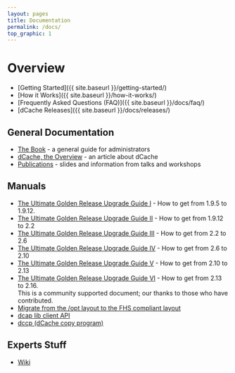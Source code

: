 ```yaml
---
layout: pages
title: Documentation
permalink: /docs/
top_graphic: 1
---
```


# Overview

* [Getting Started]({{ site.baseurl }}/getting-started/)
* [How it Works]({{ site.baseurl }}/how-it-works/)
* [Frequently Asked Questions (FAQ)]({{ site.baseurl }}/docs/faq/)
* [dCache Releases]({{ site.baseurl }}/docs/releases/)

## General Documentation
- <a href="book.shtml">The Book</a> - a general guide for administrators
- <a href="dcache-whitepaper-light.pdf">dCache, the Overview</a> - an article about dCache
- <a href="publications.html">Publications</a> - slides and information from talks and workshops
                              
## Manuals
- <a href="./upgradeguide/upgrade-guide.html">The
Ultimate Golden Release Upgrade
Guide I</a> - How to get from 1.9.5 to
1.9.12.
- <a href="./upgradeguide/upgrade-1.9.12-to-2.2.html">The
Ultimate Golden Release Upgrade
Guide II</a> - How to get from 1.9.12 to 2.2
- <a href="./upgradeguide/upgrade-2.2-to-2.6.html">The
                                Ultimate Golden Release Upgrade
                                Guide III</a> - How to get from 2.2 to 2.6
- <a href="./upgradeguide/upgrade-2.6-to-2.10/">The
                                Ultimate Golden Release Upgrade
                                Guide IV</a> - How to get from 2.6 to 2.10
- <a href="./upgradeguide/upgrade-guide-213.html">The Ultimate Golden Release Upgrade
                                Guide V</a> - How to get from 2.10 to 2.13
- <a href="https://github.com/dCache/upgrade-guide-216/blob/master/UPGRADE216.md">The
                                Ultimate Golden Release Upgrade Guide VI</a> - How to get from 2.13 to 2.16.<br>This
                                is a community supported document; our thanks to those who have contributed.
- <a href="http://trac.dcache.org/wiki/optToUsr">Migrate from the /opt layout to the FHS compliant layout</a> 
- <a href="libdcap.shtml">dcap lib client API</a>
- <a href="dccp.html">dccp (dCache copy program)</a>
                             
## Experts Stuff
- <a href="http://trac.dcache.org/wiki">Wiki</a>
